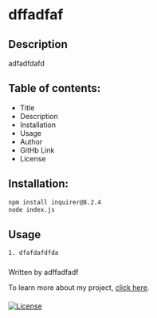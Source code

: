 # dffadfaf 

## Description 

adfadfdafd

## Table of contents:

* Title
* Description
* Installation
* Usage
* Author
* GitHb Link
* License

## Installation:

```bash
npm install inquirer@8.2.4
node index.js
```


## Usage
```
1. dfafdafdfda
```

###

Written by adffadfadf

To learn more about my project, [click here](dafddafad).

####

[![License](https://img.shields.io/badge/LICENSE-MIT-<red>)](LICENSE)
